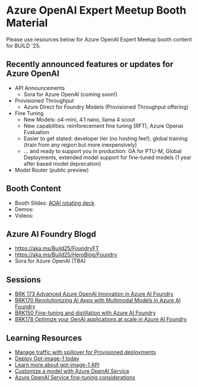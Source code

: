# **Azure OpenAI Expert Meetup Booth Material**
Please use resources below for Azure OpenAI Expert Meetup booth content for BUILD '25.

## **Recently announced features or updates for Azure OpenAI**
* API Announcements
    * Sora for Azure OpenAI (coming soon!)
*   Provisioned Throughput
    * Azure Direct for Foundry Models (Provisioned Throughput offering)
* Fine Tuning
    * New Models: o4-mini, 4.1 nano, llama 4 scout
    * New capabilities: reinforecement fine tuning (RFT), Azure Openai Evaluation
    * Easier to get stated: developer tier (no hosting fee!), global training (train from any region but more inexpensively)
    * ... and ready to support you in production: GA for PTU-M, Global Deployments, extended model support for fine-tuned models (1 year after based model deprecation)
* Model Router (public preview)

## Booth Content

* Booth Slides: [AOAI rotating deck](https://microsoft.sharepoint.com/:p:/t/AIPSC/ETGlbzv-asxBtP45b6Y1dNgBfLj75sDjJH66bFkYw3G7hg?e=9s6oce)
* Demos:
* Videos:

## Azure AI Foundry Blogd

* https://aka.ms/Build25/FoundryFT
* https://aka.ms/Build25/HeroBlog/Foundry
* Sora for Azure OpenAI (TBA)

## Sessions

* [BRK 173 Advanced Azure OpenAI Innovation in Azure AI Foundry](https://build.microsoft.com/en-US/sessions/BRK173?source=sessions)
* [BRK170 Revolutionizing AI Apps with Multimodal Models in Azure AI Foundry](https://build.microsoft.com/en-US/sessions/BRK170?source=sessions)
* [BRK150 Fine-tuning and distillation with Azure AI Foundry](https://build.microsoft.com/en-US/sessions/BRK150?source=sessions)
* [BRK178 Optimize your GenAI applications at scale in Azure AI Foundry](https://build.microsoft.com/en-US/sessions/BRK178?source=sessions)

## Learning Resources

* [Manage traffic with spillover for Provisioned deployments](https://learn.microsoft.com/en-us/azure/ai-services/openai/how-to/spillover-traffic-management)
* [Deploy Gpt-image-1 today](https://ai.azure.com/explore/models?tid=72f988bf-86f1-41af-91ab-2d7cd011db47)
* [Learn more about gpt-image-1 API](https://learn.microsoft.com/en-us/azure/ai-services/openai/how-to/dall-e?tabs=gpt-image-1)
* [Customize a model with Azure OpenAI Service](https://learn.microsoft.com/en-us/azure/ai-services/openai/how-to/fine-tuning?context=%2Fazure%2Fai-foundry%2Fcontext%2Fcontext&tabs=azure-openai&pivots=programming-language-studio)
* [Azure OpenAI Service fine-tuning considerations](https://learn.microsoft.com/en-us/azure/ai-services/openai/concepts/fine-tuning-considerations?context=%2Fazure%2Fai-foundry%2Fcontext%2Fcontext)
